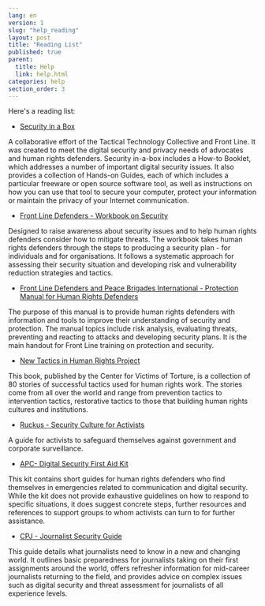 ```yaml
---
lang: en
version: 1
slug: "help_reading"
layout: post
title: "Reading List"
published: true
parent:
  title: Help
  link: help.html
categories: help
section_order: 3
---
```


Here's a reading list:

* [Security in a Box](https://securityinabox.org/) 

A collaborative effort of the Tactical Technology Collective and Front Line. It was created to meet the digital security and privacy needs of advocates and human rights defenders. Security in-a-box includes a How-to Booklet, which addresses a number of important digital security issues. It also provides a collection of Hands-on Guides, each of which includes a particular freeware or open source software tool, as well as instructions on how you can use that tool to secure your computer, protect your information or maintain the privacy of your Internet communication. 

* [Front Line Defenders - Workbook on Security](http://www.frontlinedefenders.org/files/workbook_eng.pdf) 

Designed to raise awareness about security issues and to help human rights defenders consider how to mitigate threats. The workbook takes human rights defenders through the steps to producing a security plan - for individuals and for organisations. It follows a systematic approach for assessing their security situation and developing risk and vulnerability reduction strategies and tactics.

* [Front Line Defenders and Peace Brigades International - Protection Manual for Human Rights Defenders](http://www.frontlinedefenders.org/manuals/protection)

The purpose of this manual is to provide human rights defenders with information and tools to improve their understanding of security and protection. The manual topics include risk analysis, evaluating threats, preventing and reacting to attacks and developing security plans. It is the main handout for Front Line training on protection and security.

* [New Tactics in Human Rights Project](https://www.newtactics.org/resource/english-collection-tactics-book)

This book, published by the Center for Victims of Torture, is a collection of 80 stories of successful tactics used for human rights work.  The stories come from all over the world and range from prevention tactics to intervention tactics, restorative tactics to those that building human rights cultures and institutions.

* [Ruckus - Security Culture for Activists](http://www.ruckus.org/downloads/RuckusSecurityCultureForActivists.pdf)

A guide for activists to safeguard themselves against government and corporate surveillance.

* [APC- Digital Security First Aid Kit](https://www.apc.org/en/irhr/digital-security-first-aid-kit)

This kit contains short guides for human rights defenders who find themselves in emergencies related to communication and digital security. While the kit does not provide exhaustive guidelines on how to respond to specific situations, it does suggest concrete steps, further resources and references to support groups to whom activists can turn to for further assistance.

* [CPJ - Journalist Security Guide](http://cpj.org/reports/2012/04/journalist-security-guide.php)

This guide details what journalists need to know in a new and changing world. It outlines basic preparedness for journalists taking on their first assignments around the world, offers refresher information for mid-career journalists returning to the field, and provides advice on complex issues such as digital security and threat assessment for journalists of all experience levels.
